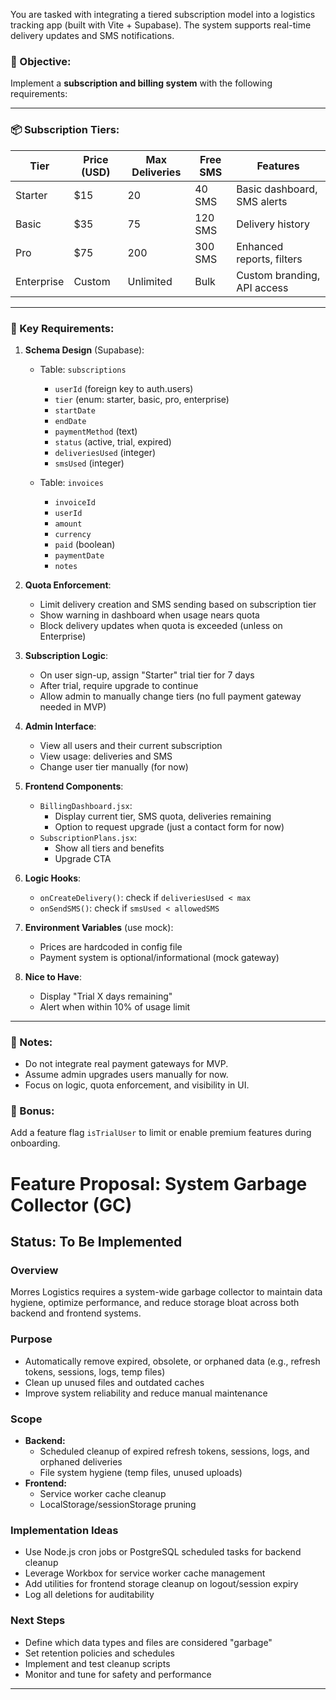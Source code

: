 You are tasked with integrating a tiered subscription model into a logistics tracking app (built with Vite + Supabase). The system supports real-time delivery updates and SMS notifications.

### 🎯 Objective:
Implement a **subscription and billing system** with the following requirements:

---

### 📦 Subscription Tiers:

| Tier         | Price (USD) | Max Deliveries | Free SMS | Features                     |
|--------------|-------------|----------------|----------|------------------------------|
| Starter      | $15         | 20             | 40 SMS   | Basic dashboard, SMS alerts |
| Basic        | $35         | 75             | 120 SMS  | Delivery history             |
| Pro          | $75         | 200            | 300 SMS  | Enhanced reports, filters    |
| Enterprise   | Custom      | Unlimited      | Bulk     | Custom branding, API access  |

---

### 🧾 Key Requirements:

1. **Schema Design** (Supabase):
   - Table: `subscriptions`
     - `userId` (foreign key to auth.users)
     - `tier` (enum: starter, basic, pro, enterprise)
     - `startDate`
     - `endDate`
     - `paymentMethod` (text)
     - `status` (active, trial, expired)
     - `deliveriesUsed` (integer)
     - `smsUsed` (integer)

   - Table: `invoices`
     - `invoiceId`
     - `userId`
     - `amount`
     - `currency`
     - `paid` (boolean)
     - `paymentDate`
     - `notes`

2. **Quota Enforcement**:
   - Limit delivery creation and SMS sending based on subscription tier
   - Show warning in dashboard when usage nears quota
   - Block delivery updates when quota is exceeded (unless on Enterprise)

3. **Subscription Logic**:
   - On user sign-up, assign "Starter" trial tier for 7 days
   - After trial, require upgrade to continue
   - Allow admin to manually change tiers (no full payment gateway needed in MVP)

4. **Admin Interface**:
   - View all users and their current subscription
   - View usage: deliveries and SMS
   - Change user tier manually (for now)

5. **Frontend Components**:
   - `BillingDashboard.jsx`:
     - Display current tier, SMS quota, deliveries remaining
     - Option to request upgrade (just a contact form for now)
   - `SubscriptionPlans.jsx`:
     - Show all tiers and benefits
     - Upgrade CTA

6. **Logic Hooks**:
   - `onCreateDelivery()`: check if `deliveriesUsed < max`
   - `onSendSMS()`: check if `smsUsed < allowedSMS`

7. **Environment Variables** (use mock):
   - Prices are hardcoded in config file
   - Payment system is optional/informational (mock gateway)

8. **Nice to Have**:
   - Display "Trial X days remaining"
   - Alert when within 10% of usage limit

---

### 🔐 Notes:
- Do not integrate real payment gateways for MVP.
- Assume admin upgrades users manually for now.
- Focus on logic, quota enforcement, and visibility in UI.

### 🎁 Bonus:
Add a feature flag `isTrialUser` to limit or enable premium features during onboarding.

# Feature Proposal: System Garbage Collector (GC)

## Status: To Be Implemented

### Overview
Morres Logistics requires a system-wide garbage collector to maintain data hygiene, optimize performance, and reduce storage bloat across both backend and frontend systems.

### Purpose
- Automatically remove expired, obsolete, or orphaned data (e.g., refresh tokens, sessions, logs, temp files)
- Clean up unused files and outdated caches
- Improve system reliability and reduce manual maintenance

### Scope
- **Backend:**
  - Scheduled cleanup of expired refresh tokens, sessions, logs, and orphaned deliveries
  - File system hygiene (temp files, unused uploads)
- **Frontend:**
  - Service worker cache cleanup
  - LocalStorage/sessionStorage pruning

### Implementation Ideas
- Use Node.js cron jobs or PostgreSQL scheduled tasks for backend cleanup
- Leverage Workbox for service worker cache management
- Add utilities for frontend storage cleanup on logout/session expiry
- Log all deletions for auditability

### Next Steps
- Define which data types and files are considered "garbage"
- Set retention policies and schedules
- Implement and test cleanup scripts
- Monitor and tune for safety and performance

---

